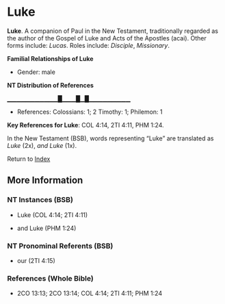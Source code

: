# Luke
**Luke**. 
A companion of Paul in the New Testament, traditionally regarded as the author of the Gospel of Luke and Acts of the Apostles (acai). 
Other forms include: 
*Lucas*. 
Roles include: 
_Disciple_, _Missionary_. 




**Familial Relationships of Luke**


* Gender: male


**NT Distribution of References**

▁▁▁▁▁▁▁▁▁▁▁█▁▁▁█▁█▁▁▁▁▁▁▁▁▁
* References: Colossians: 1; 2 Timothy: 1; Philemon: 1



**Key References for Luke**: 
COL 4:14, 2TI 4:11, PHM 1:24. 




In the New Testament (BSB), words representing “Luke” are translated as 
*Luke* (2x), *and Luke* (1x). 


Return to [Index](00-Index.md)

## More Information

### NT Instances (BSB)

* Luke (COL 4:14; 2TI 4:11)

* and Luke (PHM 1:24)



### NT Pronominal Referents (BSB)

* our (2TI 4:15)



### References (Whole Bible)

* 2CO 13:13; 2CO 13:14; COL 4:14; 2TI 4:11; PHM 1:24



